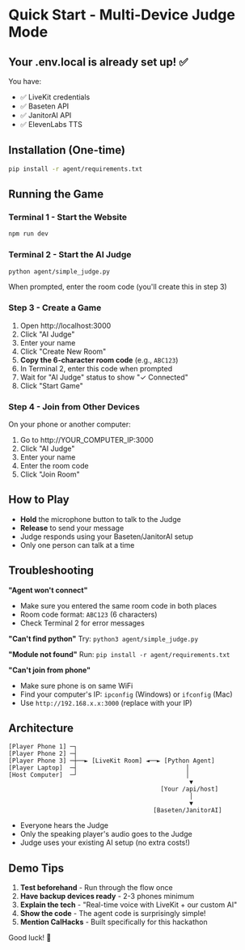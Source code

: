 # Quick Start - Multi-Device Judge Mode

## Your .env.local is already set up! ✅

You have:
- ✅ LiveKit credentials
- ✅ Baseten API
- ✅ JanitorAI API
- ✅ ElevenLabs TTS

## Installation (One-time)

```bash
pip install -r agent/requirements.txt
```

## Running the Game

### Terminal 1 - Start the Website
```bash
npm run dev
```

### Terminal 2 - Start the AI Judge
```bash
python agent/simple_judge.py
```

When prompted, enter the room code (you'll create this in step 3)

### Step 3 - Create a Game
1. Open http://localhost:3000
2. Click "AI Judge"
3. Enter your name
4. Click "Create New Room"
5. **Copy the 6-character room code** (e.g., `ABC123`)
6. In Terminal 2, enter this code when prompted
7. Wait for "AI Judge" status to show "✓ Connected"
8. Click "Start Game"

### Step 4 - Join from Other Devices
On your phone or another computer:
1. Go to http://YOUR_COMPUTER_IP:3000
2. Click "AI Judge"  
3. Enter your name
4. Enter the room code
5. Click "Join Room"

## How to Play

- **Hold** the microphone button to talk to the Judge
- **Release** to send your message
- Judge responds using your Baseten/JanitorAI setup
- Only one person can talk at a time

## Troubleshooting

**"Agent won't connect"**
- Make sure you entered the same room code in both places
- Room code format: `ABC123` (6 characters)
- Check Terminal 2 for error messages

**"Can't find python"**
Try: `python3 agent/simple_judge.py`

**"Module not found"**
Run: `pip install -r agent/requirements.txt`

**"Can't join from phone"**
- Make sure phone is on same WiFi
- Find your computer's IP: `ipconfig` (Windows) or `ifconfig` (Mac)
- Use `http://192.168.x.x:3000` (replace with your IP)

## Architecture

```
[Player Phone 1] ─┐
[Player Phone 2] ─┤
[Player Phone 3] ─┼──► [LiveKit Room] ◄──► [Python Agent]
[Player Laptop]  ─┤                              │
[Host Computer]  ─┘                              │
                                                  ▼
                                          [Your /api/host]
                                                  │
                                                  ▼
                                        [Baseten/JanitorAI]
```

- Everyone hears the Judge
- Only the speaking player's audio goes to the Judge
- Judge uses your existing AI setup (no extra costs!)

## Demo Tips

1. **Test beforehand** - Run through the flow once
2. **Have backup devices ready** - 2-3 phones minimum
3. **Explain the tech** - "Real-time voice with LiveKit + our custom AI"
4. **Show the code** - The agent code is surprisingly simple!
5. **Mention CalHacks** - Built specifically for this hackathon

Good luck! 🚀
